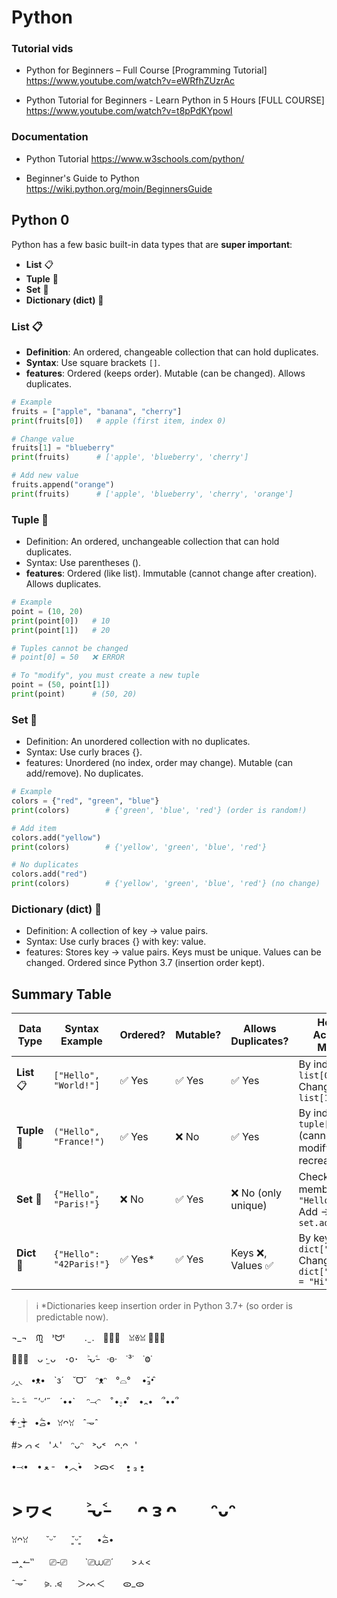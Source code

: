 # Python 

### Tutorial vids
- Python for Beginners – Full Course [Programming Tutorial]
https://www.youtube.com/watch?v=eWRfhZUzrAc

- Python Tutorial for Beginners - Learn Python in 5 Hours [FULL COURSE]
https://www.youtube.com/watch?v=t8pPdKYpowI

### Documentation
- Python Tutorial
https://www.w3schools.com/python/

- Beginner's Guide to Python
https://wiki.python.org/moin/BeginnersGuide



## Python 0

Python has a few basic built-in data types that are **super important**:
- **List** 📋  
- **Tuple** 🎁  
- **Set** 🔀  
- **Dictionary (dict)** 📖  

### List 📋
- **Definition**: An ordered, changeable collection that can hold duplicates.
- **Syntax**: Use square brackets `[]`.
- **features**:
Ordered (keeps order).
Mutable (can be changed).
Allows duplicates.
```python
# Example
fruits = ["apple", "banana", "cherry"]
print(fruits[0])   # apple (first item, index 0)

# Change value
fruits[1] = "blueberry"
print(fruits)      # ['apple', 'blueberry', 'cherry']

# Add new value
fruits.append("orange")
print(fruits)      # ['apple', 'blueberry', 'cherry', 'orange']
```

### Tuple 🎁
- Definition: An ordered, unchangeable collection that can hold duplicates.
- Syntax: Use parentheses ().
- **features**:
Ordered (like list).
Immutable (cannot change after creation).
Allows duplicates.
```python
# Example
point = (10, 20)
print(point[0])   # 10
print(point[1])   # 20

# Tuples cannot be changed
# point[0] = 50   ❌ ERROR

# To "modify", you must create a new tuple
point = (50, point[1])
print(point)      # (50, 20)

```

### Set 🔀
- Definition: An unordered collection with no duplicates.
- Syntax: Use curly braces {}.
- features:
Unordered (no index, order may change).
Mutable (can add/remove).
No duplicates.

```python
# Example
colors = {"red", "green", "blue"}
print(colors)        # {'green', 'blue', 'red'} (order is random!)

# Add item
colors.add("yellow")
print(colors)        # {'yellow', 'green', 'blue', 'red'}

# No duplicates
colors.add("red")
print(colors)        # {'yellow', 'green', 'blue', 'red'} (no change)

```

### Dictionary (dict) 📖
- Definition: A collection of key → value pairs.
- Syntax: Use curly braces {} with key: value.
- features: 
Stores key → value pairs.
Keys must be unique.
Values can be changed.
Ordered since Python 3.7 (insertion order kept).


## Summary Table

| Data Type    | Syntax Example          | Ordered? | Mutable? | Allows Duplicates? | How to Access / Modify                                          |
| ------------ | ----------------------- | -------- | -------- | ------------------ | --------------------------------------------------------------- |
| **List** 📋  | `["Hello", "World!"]`   | ✅ Yes    | ✅ Yes    | ✅ Yes              | By index → `list[0]` <br> Change → `list[1] = "Hi"`             |
| **Tuple** 🎁 | `("Hello", "France!")`  | ✅ Yes    | ❌ No     | ✅ Yes              | By index → `tuple[0]` <br> (cannot modify, must recreate)       |
| **Set** 🔀   | `{"Hello", "Paris!"}`   | ❌ No     | ✅ Yes    | ❌ No (only unique) | Check membership → `"Hello" in set` <br> Add → `set.add("new")` |
| **Dict** 📖  | `{"Hello": "42Paris!"}` | ✅ Yes*   | ✅ Yes    | Keys ❌, Values ✅   | By key → `dict["Hello"]` <br> Change → `dict["Hello"] = "Hi"`   |



> ℹ️ *Dictionaries keep insertion order in Python 3.7+ (so order is predictable now).



¬_¬　ᙏ̤̫　ᕑᗢᓫ 　　. ̫ .　ꪔ̤̮　ꈍꈊꈍ ꪔ̤̥

ꪔ̤̱　ᴗ ·̫ ᴗ　･o･　˃̵ᴗ˂̵　·ꙫ·　˙³˙　˙Ⱉ˙ 　

◞‸◟　•ᴥ•　`з´　˘ᗜ˘　ᵔᴥᵔ　°⌓°　 •̆₃•̑ 

˃̵ ֊ ˂̵　˶’ᵕ‘˶　´••` 　ᵔ⤙ᵔ 　 ͒•∘̬• ͒　•᎔•　՞••՞

ᵒ̴̶̷̥́ ·̫ ᵒ̴̶̷̣̥̀　•᷄ࡇ•᷅⠀ꃋᴖꃋ　ˆ𐃷ˆ　

#> 𐢭 <　'ㅅ'　ᵔᴗᵔ　˃ᴗ˂　ᴖ.ᴖ⠀'

•⤙•　• ﻌ -　•︿•̀　 >ᯅ<　 •͈ ₃ •͈

# >ヮ<⠀ ⠀ ˃̵ᴗ˂̵⠀⠀ ᴖ ᴈ ᴖ ⠀⠀ ᵔᴗᵔ 

ꃋᴖꃋ ⠀⠀ ˘ᵕ˘⠀⠀ ˘͈ᵕ˘͈⠀⠀ •᷄ࡇ•᷅ 

⇀‸↼‶ ⠀⠀⎚-⎚⠀ ⠀ `⎚⩊⎚´⠀ ⠀ >ㅅ<

ˆ𐃷ˆ ⠀⠀ ⪩. .⪨⠀⠀ ＞ᨓ＜ ⠀ ⠀ᯣ_ᯣ